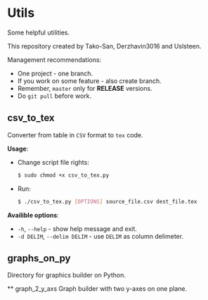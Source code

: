 # Utils
Some helpful utilities.

This repository created by Tako-San, Derzhavin3016 and Uslsteen. 

Management recommendations:
* One project - one branch.
* If you work on some feature - also create branch.
* Remember, ```master``` only for **RELEASE** versions. 
* Do ```git pull``` before work.

## csv_to_tex
Converter from table in ```CSV``` format to ```tex``` code.

**Usage**:
* Change script file rights:
  ```bash
  $ sudo chmod +x csv_to_tex.py
  ```
* Run:
  ```bash
  $ ./csv_to_tex.py [OPTIONS] source_file.csv dest_file.tex
  ```
**Availible options**: 
* ```-h```, ```--help``` - show help message and exit.
* ```-d DELIM```, ```--delim DELIM``` - use ```DELIM``` as column delimeter.

## graphs_on_py
Directory for graphics builder on Python.

** graph_2_y_axs 
Graph builder with two y-axes on one plane.
